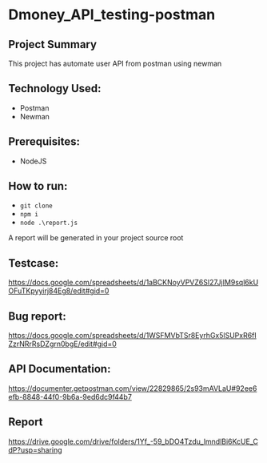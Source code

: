 # Dmoney_API_testing-postman

## Project Summary
This project has automate user API from postman using newman

## Technology Used:
- Postman
- Newman

## Prerequisites:
- NodeJS

## How to run:
- ``` git clone ```
- ``` npm i ```
- ``` node .\report.js ```

A report will be generated in your project source root

## Testcase:
https://docs.google.com/spreadsheets/d/1aBCKNoyVPVZ6Sl27JjIM9sql6kUOFuTKpyyirj84Eg8/edit#gid=0

## Bug report:
https://docs.google.com/spreadsheets/d/1WSFMVbTSr8EyrhGx5lSUPxR6fIZzrNRrRsDZgrn0bgE/edit#gid=0

## API Documentation: 
https://documenter.getpostman.com/view/22829865/2s93mAVLaU#92ee6efb-8848-44f0-9b6a-9ed6dc9f44b7

## Report
https://drive.google.com/drive/folders/1Yf_-59_bDO4Tzdu_lmndlBi6KcUE_CdP?usp=sharing

